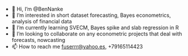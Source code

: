 - 👋 Hi, I’m @BenNanke
- 👀 I’m interested in short dataset forecasting, Bayes econometrics, analysis of financial data
- 🌱 I’m currently learning SVECM, Bayes spike and slab regression in R
- 💞️ I’m looking to collaborate on any econometric projects that deal with forecasts, nowcasting
- 📫 How to reach me fuserrr@yahoo.es, +79165114423

<!---
BenNanke/BenNanke is a ✨ special ✨ repository because its `README.md` (this file) appears on your GitHub profile.
You can click the Preview link to take a look at your changes.
--->
